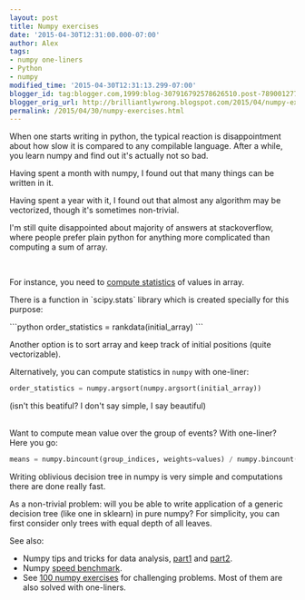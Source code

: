 ```yaml
---
layout: post
title: Numpy exercises
date: '2015-04-30T12:31:00.000-07:00'
author: Alex
tags:
- numpy one-liners
- Python
- numpy
modified_time: '2015-04-30T12:31:13.299-07:00'
blogger_id: tag:blogger.com,1999:blog-307916792578626510.post-7890012778117168020
blogger_orig_url: http://brilliantlywrong.blogspot.com/2015/04/numpy-exercises.html
permalink: /2015/04/30/numpy-exercises.html
---
```


<p>When one starts writing in python, the typical reaction is disappointment about how slow it is compared to any compilable language. After a while, you learn numpy and find out it's actually not so bad.</p>
<p>Having spent a month with numpy, I found out that many things can be written in it.</p>
<p>Having spent a year with it, I found out that almost any algorithm may be vectorized, though it's sometimes non-trivial.</p>
<p>I'm still quite disappointed about majority of answers at stackoverflow, where people prefer plain python for anything more complicated than computing a sum of array.</p>
<br/>
<p>
	For instance, you need to <a href="http://stackoverflow.com/questions/12414043/map-each-list-value-to-its-corresponding-percentile?rq=1">compute statistics</a> of values in array.
</p>
<p>
	There is a function in `scipy.stats` library which is created specially for this purpose:
</p>
```python
order_statistics = rankdata(initial_array)
```

Another option is to sort array and keep track of initial positions (quite vectorizable).

Alternatively, you can compute statistics in `numpy` with one-liner:

```python
order_statistics = numpy.argsort(numpy.argsort(initial_array))
```
(isn't this beatiful? I don't say simple, I say beautiful)

<br/>
Want to compute mean value over the group of events? With one-liner? Here you go:

```python
means = numpy.bincount(group_indices, weights=values) / numpy.bincount(group_indices)
```


Writing oblivious decision tree in numpy is very simple and computations there are done really fast.

As a non-trivial problem: will you be able to write application of a generic decision tree (like one in sklearn) in pure numpy?
For simplicity, you can first consider only trees with equal depth of all leaves.

<p>See also:</p>

<ul>
	<li>Numpy tips and tricks for data analysis, <a href="{% post_url 2015-09-29-NumpyTipsAndTricks1 %}">part1</a> and
		<a href="{% post_url 2015-09-30-NumpyTipsAndTricks2 %}">part2</a>.
	</li>
	<li>
		Numpy <a href="{% post_url 2015-09-08-SpeedBenchmarks %}">speed benchmark</a>.
	</li>
	<li>
		See <a href="https://github.com/rougier/numpy-100">100 numpy exercises</a> for challenging problems.
		Most of them are also solved with one-liners.
	</li>
</ul>